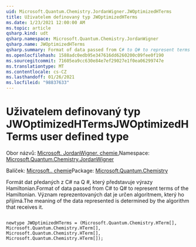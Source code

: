 ```yaml
---
uid: Microsoft.Quantum.Chemistry.JordanWigner.JWOptimizedHTerms
title: Uživatelem definovaný typ JWOptimizedHTerms
ms.date: 1/23/2021 12:00:00 AM
ms.topic: article
qsharp.kind: udt
qsharp.namespace: Microsoft.Quantum.Chemistry.JordanWigner
qsharp.name: JWOptimizedHTerms
qsharp.summary: Format of data passed from C# to Q# to represent terms of the Hamiltonian. The meaning of the data represented is determined by the algorithm that receives it.
ms.openlocfilehash: 1588adc0edb95e347616dd6260200c09fee0f190
ms.sourcegitcommit: 71605ea9cc630e84e7ef29027e1f0ea06299747e
ms.translationtype: MT
ms.contentlocale: cs-CZ
ms.lasthandoff: 01/26/2021
ms.locfileid: "98837633"
---
```

# <a name="jwoptimizedhterms-user-defined-type"></a><span data-ttu-id="0c681-102">Uživatelem definovaný typ JWOptimizedHTerms</span><span class="sxs-lookup"><span data-stu-id="0c681-102">JWOptimizedHTerms user defined type</span></span>

<span data-ttu-id="0c681-103">Obor názvů: [Microsoft. JordanWigner. chemie.](xref:Microsoft.Quantum.Chemistry.JordanWigner)</span><span class="sxs-lookup"><span data-stu-id="0c681-103">Namespace: [Microsoft.Quantum.Chemistry.JordanWigner](xref:Microsoft.Quantum.Chemistry.JordanWigner)</span></span>

<span data-ttu-id="0c681-104">Balíček: [Microsoft.. chemie](https://nuget.org/packages/Microsoft.Quantum.Chemistry)</span><span class="sxs-lookup"><span data-stu-id="0c681-104">Package: [Microsoft.Quantum.Chemistry](https://nuget.org/packages/Microsoft.Quantum.Chemistry)</span></span>


<span data-ttu-id="0c681-105">Formát dat předaných z C# na Q #, který představuje výrazy Hamiltonian.</span><span class="sxs-lookup"><span data-stu-id="0c681-105">Format of data passed from C# to Q# to represent terms of the Hamiltonian.</span></span>
<span data-ttu-id="0c681-106">Význam reprezentovaných dat je určen algoritmem, který ho přijímá.</span><span class="sxs-lookup"><span data-stu-id="0c681-106">The meaning of the data represented is determined by the algorithm that receives it.</span></span>

```qsharp

newtype JWOptimizedHTerms = (Microsoft.Quantum.Chemistry.HTerm[], Microsoft.Quantum.Chemistry.HTerm[], Microsoft.Quantum.Chemistry.HTerm[], Microsoft.Quantum.Chemistry.HTerm[]);
```

